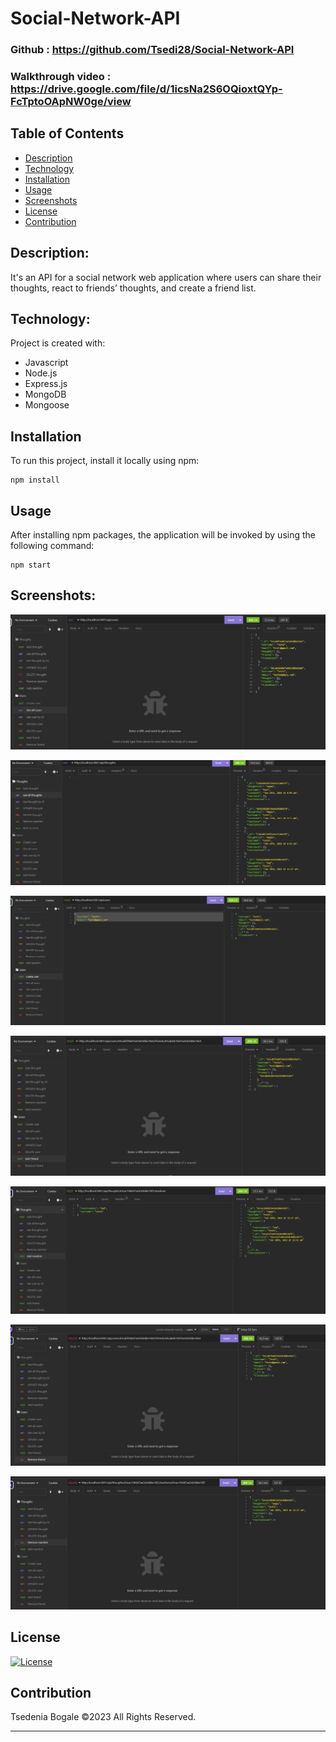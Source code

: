 # Social-Network-API

### Github : https://github.com/Tsedi28/Social-Network-API

### Walkthrough video : https://drive.google.com/file/d/1icsNa2S6OQioxtQYp-FcTptoOApNW0ge/view



## Table of Contents

- [Description](#description)
- [Technology](#Technology)
- [Installation](#installation)
- [Usage](#usage)
- [Screenshots](#screenshots)
- [License](#license)
- [Contribution](#contribution)


## Description:

It's an API for a social network web application where users can share their thoughts, react to friends’ thoughts, and create a friend list.

## Technology:

Project is created with:

- Javascript
- Node.js
- Express.js
- MongoDB
- Mongoose

## Installation

To run this project, install it locally using npm:

```
npm install
```

## Usage

After installing npm packages, the application will be invoked by using the following command:

```
npm start
```
## Screenshots:

![Screenshot](./screenshot/All%20users.png)

![Screenshot](./screenshot/All%20thoughts.png)

![Screenshot](./screenshot/Create%20user.png)

![Screenshot](./screenshot/Add%20friend.png)

![Screenshot](./screenshot/Add%20reaction.png)

![Screenshot](./screenshot/Remove%20friend.png)

![Screenshot](./screenshot/Remove%20reaction.png)


## License

[![License](https://img.shields.io/badge/License-Apache_2.0-blue.svg)](https://opensource.org/licenses/Apache-2.0) <br>



## Contribution
Tsedenia Bogale ©2023 All Rights Reserved.
- - -
